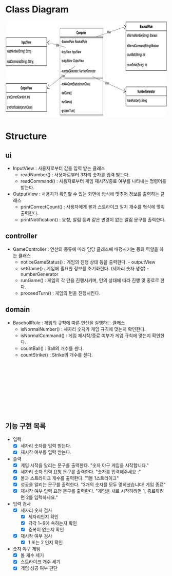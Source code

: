 
# Class Diagram
<img src="https://raw.githubusercontent.com/otter66/kotlin-baseball/refactoring/docs/images/class_diagram.png" alt="drawing" height="300"/>

# Structure

## ui
- InputView : 사용자로부터 값을 입력 받는 클래스
    - readNumber() : 사용자로부터 3자리 숫자를 입력 받는다.
    - readCommand() : 사용자로부터 게임 재시작/종료 여부를 나타내는 명령어를 받는다.
- OutputView : 사용자가 확인할 수 있는 화면에 양식에 맞추어 정보를 출력하는 클래스
    - printCorrectCount() : 사용자에게 볼과 스트라이크 일치 개수를 형식에 맞춰 출력한다.
    - printNotification() : 요청, 알림 등과 같은 변경이 없는 알림 문구를 출력한다.

## controller
- GameController : 연산의 종류에 따라 담당 클래스에 배정시키는 등의 역할을 하는 클래스
    - noticeGameStatus() : 게임의 진행 상태 등을 출력한다. - outputView
    - setGame() : 게임에 필요한 정보를 초기화한다. (세자리 숫자 생성) - numberGenerator
    - runGame() : 게임의 각 턴을 진행시키며, 턴의 상태에 따라 진행 밎 종료르 한다.
    - proceedTurn() : 게임의 턴을 진행시킨다.

## domain
- BasebollRule : 게임의 규칙에 따른 연산을 실행하는 클래스
    - isNormalNumber() : 세자리 숫자가 게임 규칙에 맞는지 확인한다.
    - isNormalCommand() : 게임 재시작/종료 여부가 게임 규칙에 맞는지 확인한다.
    - countBall() : Ball의 개수를 센다.
    - countStrike() : Strike의 개수를 센다.




<br><br><br><br><br><br><br><br><br>   

## 기능 구현 목록

- 입력 
    - [x] 세자리 숫자를 입력 받는다.
    - [x] 재시작 여부를 입력 받는다.

- 출력
    - [x] 게임 시작을 알리는 문구를 출력한다. "숫자 야구 게임을 시작합니다."
    - [x] 세자리 숫자 입력 요청 문구를 출력한다. "숫자를 입력해주세요 :"
    - [x] 볼과 스트라이크 개수를 출력한다. "1볼 1스트라이크"
    - [x] 성공을 알리는 문구를 출력한다. "3개의 숫자를 모두 맞히셨습니다! 게임 종료"
    - [x] 재시작 여부 입력 요청 문구를 출력한다. "게임을 새로 시작하려면 1, 종료하려면 2를 입력하세요."
    
- 입력 검사
    - [x] 세자리 숫자 검사
        - [x] 세자리인지 확인
        - [x] 각각 1~9에 속하는지 확인
        - [x] 중복이 없는지 확인
    - [x] 재시작 여부 검사
        - [x] 1 또는 2 인지 확인 

- 숫자 야구 게임
    - [x] 볼 개수 세기
    - [x] 스트라이크 개수 세기
    - [x] 게임 성공 여부 판단
